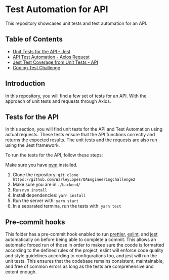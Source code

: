 # Test Automation for API

This repository showcases unit tests and test automation for an API.

## Table of Contents

- [Unit Tests for the API - Jest](./__tests__/calculate.test.ts)
- [API Test Automation - Axios Request](./__tests__/api.test.ts)
- [Jest Test Coverage from Unit Tests - API](./coverage/lcov-report/index.html)
- [Coding Test Challenge](https://github.com/BellSantCodingChallenge/QAEngineeringChallenge2?tab=readme-ov-file#bellsant-qa-engineer-coding-challenge)

## Introduction

In this repository, you will find a few set of tests for an API. With the approach of unit tests and requests through Axios.

## Tests for the API

In this section, you will find unit tests for the API and Test Automation using actual requests. These tests ensure that the API functions correctly and returns the expected results. The unit tests and the requests are also run using the Jest framework.

To run the tests for the API, follow these steps:

Make sure you have [nvm](https://github.com/nvm-sh/nvm?tab=readme-ov-file#installing-and-updating) installed.

1. Clone the repository: `git clone https://github.com/WarleyLopes/QAEngineeringChallenge2`
2. Make sure you are in `./backend/`
3. Run `nvm install`
4. Install dependencies: `yarn install`
5. Run the server with: `yarn start`
6. In a separated termina, run the tests with: `yarn test`

## Pre-commit hooks

This folder has a pre-commit hook enabled to run [prettier](https://prettier.io/), [eslint](https://eslint.org/), and [jest](https://jestjs.io/) automatically on before being able to complete a commit. This allows an automatic forced run of those in order to makee sure the coode is formatted according to the defined rules of the project, eslint will enforce code quality and style guidelines according to configurations too, and jest will run the unit tests. This ensures that the codebase remains consistent, maintainable, and free of common errors as long as the tests are comprehensive and extent enough.

